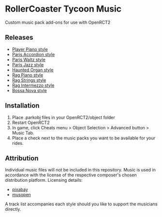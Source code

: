 # RollerCoaster Tycoon Music
Custom music pack add-ons for use with OpenRCT2

## Releases
- [Player Piano style](https://github.com/ProjectionistFM/RCT_Music/raw/main/player_piano_style/projectionist.music.playerpiano.parkobj)
- [Paris Accordion style](https://github.com/ProjectionistFM/RCT_Music/raw/main/paris_accordion_style/projectionist.music.parisaccordion.parkobj)
- [Paris Waltz style](https://github.com/ProjectionistFM/RCT_Music/raw/main/paris_waltz_style/projectionist.music.pariswaltz.parkobj)
- [Paris Jazz style](https://github.com/ProjectionistFM/RCT_Music/raw/main/paris_jazz_style/projectionist.music.parisjazz.parkobj)
- [Haunted Organ style](https://github.com/ProjectionistFM/RCT_Music/raw/main/haunted_organ_style/projectionist.music.hauntedorgan.parkobj)
- [Rag Piano style](https://github.com/ProjectionistFM/RCT_Music/raw/main/rag_piano_style/projectionist.music.ragpiano.parkobj)
- [Rag Strings style](https://github.com/ProjectionistFM/RCT_Music/raw/main/rag_strings_style/projectionist.music.ragstring.parkobj)
- [Rag Intermezzo style](https://github.com/ProjectionistFM/RCT_Music/raw/main/rag_intermezzo_style/projectionist.music.ragintermezzo.parkobj)
- [Bossa Nova style](https://github.com/ProjectionistFM/RCT_Music/raw/main/bossa_nova_style/projectionist.music.bossanova.parkobj)

## Installation
1. Place .parkobj files in your OpenRCT2/object folder
2. Restart OpenRCT2
3. In game, click Cheats menu > Object Selection > Advanced button > Music Tab.
4. Place a check next to the music packs you want to be available for your rides.

## Attribution
Individual music files will not be included in this repository. Music is used in accordance with the license of the respective composer's chosen distribution platform. Licensing details:
- [pixabay](https://pixabay.com/service/license-summary/)
- [musopen](https://musopen.org/music/)

A track list accompanies each style should you like to support the musicians directly.